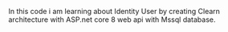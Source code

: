 In this code i am learning about Identity User by creating Clearn architecture with ASP.net core 8 web api with Mssql database. 

